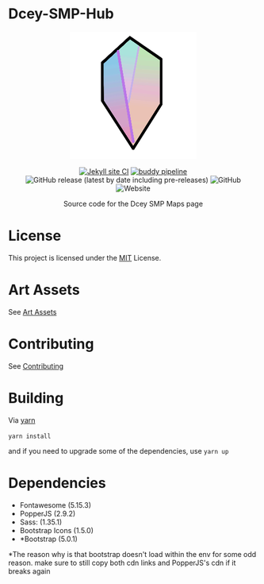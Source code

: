 # Dcey-SMP-Hub
<div align=center>
<img src="assets/Dcey SMP Logo V4 Release (256 Resize).png">

[![Jekyll site CI](https://github.com/No767/Dcey-SMP-Hub/actions/workflows/jekyll.yml/badge.svg?branch=main)](https://github.com/No767/Dcey-SMP-Hub/actions/workflows/jekyll.yml) [![buddy pipeline](https://app.buddy.works/no767/dcey-smp-hub/pipelines/pipeline/332341/badge.svg?token=36fbb8da0dc1ca654c6d1bf0483f8f2bbb06f78f5e332535843409593d5096f7 "buddy pipeline")](https://app.buddy.works/no767/dcey-smp-hub/pipelines/pipeline/332341) <img alt="GitHub release (latest by date including pre-releases)" src="https://img.shields.io/github/v/release/No767/Dcey-SMP-Hub?include_prereleases"> <img alt="GitHub" src="https://img.shields.io/github/license/No767/Dcey-SMP-Hub"> <img alt="Website" src="https://img.shields.io/website?down_color=red&down_message=offline&up_color=green&up_message=online&url=https%3A%2F%2Fmaps.dcey.net">


Source code for the Dcey SMP Maps page

<div align=left>

# License
This project is licensed under the [MIT](https://github.com/No767/Dcey-SMP-Hub/blob/master/LICENSE) License. 

# Art Assets
See [Art Assets](https://github.com/No767/Dcey-SMP-Hub/blob/master/Art%20Assets.md)

# Contributing 
See [Contributing](https://github.com/No767/Dcey-SMP-Hub/blob/master/contributing.md)
# Building
Via [yarn](https://yarnpkg.com/)

`yarn install` 

and if you need to upgrade some of the dependencies, use `yarn up`

# Dependencies

- Fontawesome (5.15.3)
- PopperJS (2.9.2)
- Sass: (1.35.1)
- Bootstrap Icons (1.5.0)
- *Bootstrap (5.0.1) 

*The reason why is that bootstrap doesn't load within the env for some odd reason. make sure to still copy both cdn links and PopperJS's cdn if it breaks again



